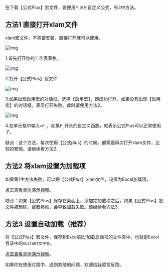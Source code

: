 在下载【公式Plus】宏文件，要使用`P_系列`自定义公式，有3中方法。

## 方法1 直接打开xlam文件

xlam宏文件，不需要安装，直接打开就可以使用。

![img](http://7xqlor.com2.z0.glb.qiniucdn.com/1506155249040.jpg)

1.首先打开你的工作表表格。

![img](http://7xqlor.com2.z0.glb.qiniucdn.com/1506155249130.jpg)

2.打开【公式Plus】宏文件

![img](http://7xqlor.com2.z0.glb.qiniucdn.com/1506155249274.jpg)

3.如果出现启用宏的对话框，选择【启用宏】，即成功打开。如果没有出现【启用宏】的对话框，表示打开失败。此时请使用方法2。

![img](http://7xqlor.com2.z0.glb.qiniucdn.com/1506155249382.jpg)

4.在单元格中输入`=P_`，如果`P_`开头的自定义函数，就表示公式Plus可以正常使用了。

缺点：这个方法，每次使用【公式plus】的时候，都需要再次打开xlam文件，比较的繁琐。请继续看方法2.

## 方法2 将xlam设置为加载项

如果第1中方法失败，可以把【公式Plus】xlam文件，设置为Excel加载项。

[点击查看具体演示视频](https://v.qq.com/x/page/v0508dqfj81.html)。

缺点：如果【公式Plus】保存在桌面上，添加完加载项之后，如果【公式Plus】宏文件被删除，或者移动，会导致加载失败。请继续看方法3.

## 方法3 设置自动加载（推荐）

将【公式Plus】宏文件，保存到Excel自动加载启动项的文件夹中，也就是Excel目录中的`XLSTART文件夹`。

[点击查看具体演示视频](https://v.qq.com/x/page/m0508z73ze1.html)。

如果你在使用过程中，遇到其他的问题，欢迎给我留言反馈。